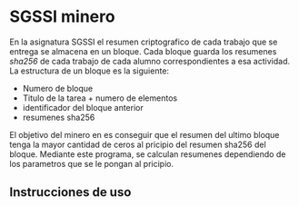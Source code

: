 # SGSSI minero
En la asignatura SGSSI el resumen criptografico de cada trabajo que se entrega se almacena en un bloque. Cada bloque guarda los resumenes *sha256* de cada trabajo de cada alumno correspondientes a esa actividad. 
La estructura de un bloque es la siguiente:

* Numero de bloque
* Titulo de la tarea + numero de elementos
* identificador del bloque anterior
* resumenes sha256

El objetivo del minero en es conseguir que el resumen del ultimo bloque tenga la mayor cantidad de ceros al pricipio del resumen sha256 del bloque. Mediante este programa, se calculan resumenes dependiendo de los parametros que se le pongan al pricipio.

## Instrucciones de uso


